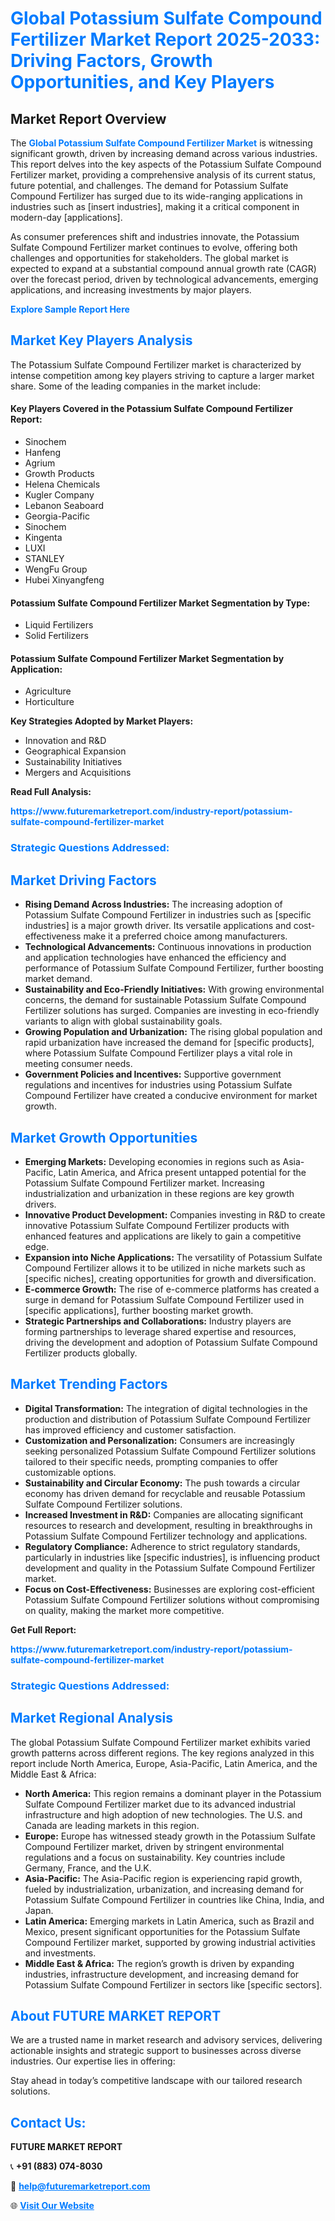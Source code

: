 <h1 style="color: #007BFF;">Global Potassium Sulfate Compound Fertilizer Market Report 2025-2033: Driving Factors, Growth Opportunities, and Key Players</h1>

<section id="overview">
<h2>Market Report Overview</h2>
<p>The <a href="https://www.futuremarketreport.com/industry-report/potassium-sulfate-compound-fertilizer-market" style="color: #007BFF; text-decoration: none;"><strong>Global Potassium Sulfate Compound Fertilizer Market</strong></a> is witnessing significant growth, driven by increasing demand across various industries. This report delves into the key aspects of the Potassium Sulfate Compound Fertilizer market, providing a comprehensive analysis of its current status, future potential, and challenges. The demand for Potassium Sulfate Compound Fertilizer has surged due to its wide-ranging applications in industries such as [insert industries], making it a critical component in modern-day [applications].</p>
<p>As consumer preferences shift and industries innovate, the Potassium Sulfate Compound Fertilizer market continues to evolve, offering both challenges and opportunities for stakeholders. The global market is expected to expand at a substantial compound annual growth rate (CAGR) over the forecast period, driven by technological advancements, emerging applications, and increasing investments by major players.</p>
</section>

<section id="overview">
<p><a href="https://www.futuremarketreport.com/request-sample/reportId=88200" style="color: #007BFF; text-decoration: none;"><strong>Explore Sample Report Here</strong></a></p>
</section>

<section id="key-players">
<h2 style="color: #007BFF;">Market Key Players Analysis</h2>
<p>The Potassium Sulfate Compound Fertilizer market is characterized by intense competition among key players striving to capture a larger market share. Some of the leading companies in the market include:</p>
<h4>Key Players Covered in the Potassium Sulfate Compound Fertilizer Report:</h4>
<ul><li>Sinochem</li><li>Hanfeng</li><li>Agrium</li><li>Growth Products</li><li>Helena Chemicals</li><li>Kugler Company</li><li>Lebanon Seaboard</li><li>Georgia-Pacific</li><li>Sinochem</li><li>Kingenta</li><li>LUXI</li><li>STANLEY</li><li>WengFu Group</li><li>Hubei Xinyangfeng</li></ul>
<h4>Potassium Sulfate Compound Fertilizer Market Segmentation by Type:</h4>
<ul><li>Liquid Fertilizers</li><li>Solid Fertilizers</li></ul>

<h4>Potassium Sulfate Compound Fertilizer Market Segmentation by Application:</h4>
<ul><li>Agriculture</li><li>Horticulture</li></ul>
<p><strong>Key Strategies Adopted by Market Players:</strong></p>
<ul>
<li>Innovation and R&D</li>
<li>Geographical Expansion</li>
<li>Sustainability Initiatives</li>
<li>Mergers and Acquisitions</li>
</ul>
</section>

<section>
<p><strong>Read Full Analysis: </strong></p><a href="https://www.futuremarketreport.com/industry-report/potassium-sulfate-compound-fertilizer-market" style="color: #007BFF; text-decoration: none;"><strong>https://www.futuremarketreport.com/industry-report/potassium-sulfate-compound-fertilizer-market</strong></a>
<h3 style="color: #007BFF;">Strategic Questions Addressed:</h3>
</section>

<section id="driving-factors">
<h2 style="color: #007BFF;">Market Driving Factors</h2>
<ul>
<li><strong>Rising Demand Across Industries:</strong> The increasing adoption of Potassium Sulfate Compound Fertilizer in industries such as [specific industries] is a major growth driver. Its versatile applications and cost-effectiveness make it a preferred choice among manufacturers.</li>
<li><strong>Technological Advancements:</strong> Continuous innovations in production and application technologies have enhanced the efficiency and performance of Potassium Sulfate Compound Fertilizer, further boosting market demand.</li>
<li><strong>Sustainability and Eco-Friendly Initiatives:</strong> With growing environmental concerns, the demand for sustainable Potassium Sulfate Compound Fertilizer solutions has surged. Companies are investing in eco-friendly variants to align with global sustainability goals.</li>
<li><strong>Growing Population and Urbanization:</strong> The rising global population and rapid urbanization have increased the demand for [specific products], where Potassium Sulfate Compound Fertilizer plays a vital role in meeting consumer needs.</li>
<li><strong>Government Policies and Incentives:</strong> Supportive government regulations and incentives for industries using Potassium Sulfate Compound Fertilizer have created a conducive environment for market growth.</li>
</ul>
</section>

<section id="growth-opportunities">
<h2 style="color: #007BFF;">Market Growth Opportunities</h2>
<ul>
<li><strong>Emerging Markets:</strong> Developing economies in regions such as Asia-Pacific, Latin America, and Africa present untapped potential for the Potassium Sulfate Compound Fertilizer market. Increasing industrialization and urbanization in these regions are key growth drivers.</li>
<li><strong>Innovative Product Development:</strong> Companies investing in R&D to create innovative Potassium Sulfate Compound Fertilizer products with enhanced features and applications are likely to gain a competitive edge.</li>
<li><strong>Expansion into Niche Applications:</strong> The versatility of Potassium Sulfate Compound Fertilizer allows it to be utilized in niche markets such as [specific niches], creating opportunities for growth and diversification.</li>
<li><strong>E-commerce Growth:</strong> The rise of e-commerce platforms has created a surge in demand for Potassium Sulfate Compound Fertilizer used in [specific applications], further boosting market growth.</li>
<li><strong>Strategic Partnerships and Collaborations:</strong> Industry players are forming partnerships to leverage shared expertise and resources, driving the development and adoption of Potassium Sulfate Compound Fertilizer products globally.</li>
</ul>
</section>

<section id="trending-factors">
<h2 style="color: #007BFF;">Market Trending Factors</h2>
<ul>
<li><strong>Digital Transformation:</strong> The integration of digital technologies in the production and distribution of Potassium Sulfate Compound Fertilizer has improved efficiency and customer satisfaction.</li>
<li><strong>Customization and Personalization:</strong> Consumers are increasingly seeking personalized Potassium Sulfate Compound Fertilizer solutions tailored to their specific needs, prompting companies to offer customizable options.</li>
<li><strong>Sustainability and Circular Economy:</strong> The push towards a circular economy has driven demand for recyclable and reusable Potassium Sulfate Compound Fertilizer solutions.</li>
<li><strong>Increased Investment in R&D:</strong> Companies are allocating significant resources to research and development, resulting in breakthroughs in Potassium Sulfate Compound Fertilizer technology and applications.</li>
<li><strong>Regulatory Compliance:</strong> Adherence to strict regulatory standards, particularly in industries like [specific industries], is influencing product development and quality in the Potassium Sulfate Compound Fertilizer market.</li>
<li><strong>Focus on Cost-Effectiveness:</strong> Businesses are exploring cost-efficient Potassium Sulfate Compound Fertilizer solutions without compromising on quality, making the market more competitive.</li>
</ul>
</section>

<section>
<p><strong>Get Full Report: </strong></p><a href="https://www.futuremarketreport.com/industry-report/potassium-sulfate-compound-fertilizer-market" style="color: #007BFF; text-decoration: none;"><strong>https://www.futuremarketreport.com/industry-report/potassium-sulfate-compound-fertilizer-market</strong></a>
<h3 style="color: #007BFF;">Strategic Questions Addressed:</h3>
</section>


<section id="regional-analysis">
<h2 style="color: #007BFF;">Market Regional Analysis</h2>
<p>The global Potassium Sulfate Compound Fertilizer market exhibits varied growth patterns across different regions. The key regions analyzed in this report include North America, Europe, Asia-Pacific, Latin America, and the Middle East & Africa:</p>
<ul>
<li><strong>North America:</strong> This region remains a dominant player in the Potassium Sulfate Compound Fertilizer market due to its advanced industrial infrastructure and high adoption of new technologies. The U.S. and Canada are leading markets in this region.</li>
<li><strong>Europe:</strong> Europe has witnessed steady growth in the Potassium Sulfate Compound Fertilizer market, driven by stringent environmental regulations and a focus on sustainability. Key countries include Germany, France, and the U.K.</li>
<li><strong>Asia-Pacific:</strong> The Asia-Pacific region is experiencing rapid growth, fueled by industrialization, urbanization, and increasing demand for Potassium Sulfate Compound Fertilizer in countries like China, India, and Japan.</li>
<li><strong>Latin America:</strong> Emerging markets in Latin America, such as Brazil and Mexico, present significant opportunities for the Potassium Sulfate Compound Fertilizer market, supported by growing industrial activities and investments.</li>
<li><strong>Middle East & Africa:</strong> The region’s growth is driven by expanding industries, infrastructure development, and increasing demand for Potassium Sulfate Compound Fertilizer in sectors like [specific sectors].</li>
</ul>
</section>

<footer>
<h2 style="color: #007BFF;">About FUTURE MARKET REPORT</h2>
<p>We are a trusted name in market research and advisory services, delivering actionable insights and strategic support to businesses across diverse industries. Our expertise lies in offering:</p>

<p>Stay ahead in today’s competitive landscape with our tailored research solutions.</p>

<h2 style="color: #007BFF;">Contact Us:</h2>
<p><strong>FUTURE MARKET REPORT</strong></p>
<p>📞 <strong>+91 (883) 074-8030</strong></p>
<p>📧 <strong><a href="mailto:help@futuremarketreport.com" style="color: #007BFF;">help@futuremarketreport.com</a></strong></p>
<p>🌐 <strong><a href="https://www.futuremarketreport.com/" style="color: #007BFF;">Visit Our Website</a></strong></p>
</footer>